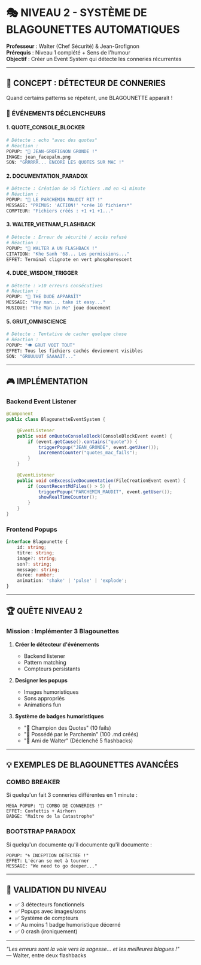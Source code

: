 # 🎭 NIVEAU 2 - SYSTÈME DE BLAGOUNETTES AUTOMATIQUES

**Professeur** : Walter (Chef Sécurité) & Jean-Grofignon  
**Prérequis** : Niveau 1 complété + Sens de l'humour  
**Objectif** : Créer un Event System qui détecte les conneries récurrentes  

---

## 🎯 CONCEPT : DÉTECTEUR DE CONNERIES

Quand certains patterns se répètent, une BLAGOUNETTE apparaît !

### 🚨 **ÉVÉNEMENTS DÉCLENCHEURS**

#### 1. **QUOTE_CONSOLE_BLOCKER**
```bash
# Détecte : echo "avec des quotes"
# Réaction : 
POPUP: "🚫 JEAN-GROFIGNON GRONDE !"
IMAGE: jean_facepalm.png
SON: "GRRRRR... ENCORE LES QUOTES SUR MAC !"
```

#### 2. **DOCUMENTATION_PARADOX**
```bash
# Détecte : Création de >5 fichiers .md en <1 minute
# Réaction :
POPUP: "📜 LE PARCHEMIN MAUDIT RIT !"
MESSAGE: "PRIMUS: 'ACTION!' *crée 10 fichiers*"
COMPTEUR: "Fichiers créés : +1 +1 +1..."
```

#### 3. **WALTER_VIETNAM_FLASHBACK**
```bash
# Détecte : Erreur de sécurité / accès refusé
# Réaction :
POPUP: "🔫 WALTER A UN FLASHBACK !"
CITATION: "Khe Sanh '68... Les permissions..."
EFFET: Terminal clignote en vert phosphorescent
```

#### 4. **DUDE_WISDOM_TRIGGER**
```bash
# Détecte : >10 erreurs consécutives
# Réaction :
POPUP: "🥤 THE DUDE APPARAÎT"
MESSAGE: "Hey man... take it easy..."
MUSIQUE: "The Man in Me" joue doucement
```

#### 5. **GRUT_OMNISCIENCE**
```bash
# Détecte : Tentative de cacher quelque chose
# Réaction :
POPUP: "👁️ GRUT VOIT TOUT"
EFFET: Tous les fichiers cachés deviennent visibles
SON: "GRUUUUUT SAAAAIT..."
```

---

## 🎮 IMPLÉMENTATION

### **Backend Event Listener**
```java
@Component
public class BlagounetteEventSystem {
    
    @EventListener
    public void onQuoteConsoleBlock(ConsoleBlockEvent event) {
        if (event.getCause().contains("quote")) {
            triggerPopup("JEAN_GRONDE", event.getUser());
            incrementCounter("quotes_mac_fails");
        }
    }
    
    @EventListener 
    public void onExcessiveDocumentation(FileCreationEvent event) {
        if (countRecentMdFiles() > 5) {
            triggerPopup("PARCHEMIN_MAUDIT", event.getUser());
            showRealTimeCounter();
        }
    }
}
```

### **Frontend Popups**
```typescript
interface Blagounette {
    id: string;
    titre: string;
    image?: string;
    son?: string;
    message: string;
    duree: number;
    animation: 'shake' | 'pulse' | 'explode';
}
```

---

## 🏆 QUÊTE NIVEAU 2

### **Mission : Implémenter 3 Blagounettes**

1. **Créer le détecteur d'événements**
   - Backend listener
   - Pattern matching
   - Compteurs persistants

2. **Designer les popups**
   - Images humoristiques
   - Sons appropriés
   - Animations fun

3. **Système de badges humoristiques**
   - "🤦 Champion des Quotes" (10 fails)
   - "📜 Possédé par le Parchemin" (100 .md créés)
   - "🔫 Ami de Walter" (Déclenché 5 flashbacks)

---

## 💡 EXEMPLES DE BLAGOUNETTES AVANCÉES

### **COMBO BREAKER**
Si quelqu'un fait 3 conneries différentes en 1 minute :
```
MEGA POPUP: "🎊 COMBO DE CONNERIES !"
EFFET: Confettis + Airhorn
BADGE: "Maître de la Catastrophe"
```

### **BOOTSTRAP PARADOX**
Si quelqu'un documente qu'il documente qu'il documente :
```
POPUP: "🌀 INCEPTION DÉTECTÉE !"
EFFET: L'écran se met à tourner
MESSAGE: "We need to go deeper..."
```

---

## 🎯 VALIDATION DU NIVEAU

- ✅ 3 détecteurs fonctionnels
- ✅ Popups avec images/sons
- ✅ Système de compteurs
- ✅ Au moins 1 badge humoristique décerné
- ✅ 0 crash (ironiquement)

---

*"Les erreurs sont la voie vers la sagesse... et les meilleures blagues !"*  
— Walter, entre deux flashbacks 